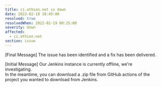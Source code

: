 ```yaml
---
title: ci.athion.net is down
date: 2022-02-18 18:45:00
resolved: true
resolvedWhen: 2022-02-19 00:25:00 
severity: down
affected:
  - ci.athion.net
section: issue
---
```


[Final Message]
The issue has been identified and a fix has been delivered.

[Initial Message]
Our Jenkins instance is currently offline, we're investigating.   
In the meantime, you can download a .zip file from GitHub actions of the project you wanted to download from Jenkins.
